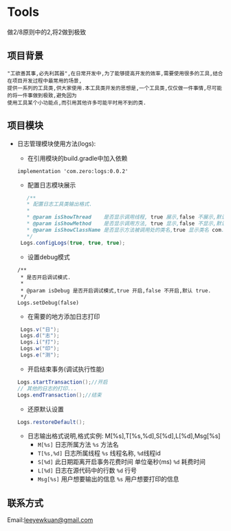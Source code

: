 # Tools
做2/8原则中的2,将2做到极致

## 项目背景
    "工欲善其事,必先利其器",在日常开发中,为了能够提高开发的效率,需要使用很多的工具,结合在项目开发过程中最常用的场景,
    提供一系列的工具类,供大家使用.本工具类开发的思想是,一个工具类,仅仅做一件事情,尽可能的将一件事做到极致,避免因为
    使用工具某个小功能点,而引用其他许多可能平时用不到的类.

## 项目模块

- 日志管理模块使用方法(logs):
  - 在引用模块的build.gradle中加入依赖
  ```
  implementation 'com.zero:logs:0.0.2'
  ```
  - 配置日志模块展示
  ```java
     /**
     * 配置日志工具类输出格式.
     *
     * @param isShowThread    是否显示调用线程, true 展示,false 不展示,默认 false.
     * @param isShowMethod    是否显示调用方法, true 显示,false 不显示,默认 true.
     * @param isShowClassName 是否显示方法被调用处的类名,true 显示类名 com.zero.**, false 显示文件名 ** false
     */
   Logs.configLogs(true, true, true);
  ```
  - 设置debug模式
  ```
  /**
   * 是否开启调试模式.
   *
   * @param isDebug 是否开启调试模式,true 开启,false 不开启,默认 true.
   */
  Logs.setDebug(false)
  ```
  
  - 在需要的地方添加日志打印
  ```java
   Logs.v("日");
   Logs.d("志");
   Logs.i("打");
   Logs.w("印");
   Logs.e("测");
   ```
   - 开启结束事务(调试执行性能)
   ```java
   Logs.startTransaction();//开启
   // 其他的日志的打印...
   Logs.endTransaction();//结束
   ```
   - 还原默认设置
   ```java
   Logs.restoreDefault();
   ```
   - 日志输出格式说明,格式实例: M[%s],T[%s,%d],S[%d],L[%d],Msg[%s]
        - `M[%s]` 日志所属方法 `%s` 方法名
        - `T[%s,%d]` 日志所属线程 `%s` 线程名称, `%d`线程id
        - `S[%d]` 此日期距离开启事务花费时间 单位毫秒(ms) `%d` 耗费时间
        - `L[%d]` 日志在源代码中的行数 `%d` 行号
        - `Msg[%s]` 用户想要输出的信息 `%s` 用户想要打印的信息
## 联系方式
Email:leeyewkuan@gmail.com
   
